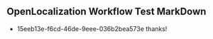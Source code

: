 ## OpenLocalization Workflow Test MarkDown
* 15eeb13e-f6cd-46de-9eee-036b2bea573e thanks!

<!--HONumber=Jul16_HO4-->


